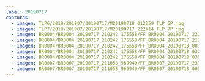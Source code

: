 ```yaml
---
label: 20190717
capturas:
  - imagem: TLP6/2019/201907/20190717/M20190718_012259_TLP_6P.jpg
  - imagem: TLP7/2019/201907/20190717/M20190717_222414_TLP_7P.jpg
  - imagem: BR0004/BR0004_20190717_210242_175558/FF_BR0004_20190717_222435_215_0115712.fits_maxpixel.jpg
  - imagem: BR0004/BR0004_20190717_210242_175558/FF_BR0004_20190717_212746_223_0036096.fits_maxpixel.jpg
  - imagem: BR0004/BR0004_20190717_210242_175558/FF_BR0004_20190718_001225_395_0267008.fits_maxpixel.jpg
  - imagem: BR0004/BR0004_20190717_210242_175558/FF_BR0004_20190718_032203_363_0537344.fits_maxpixel.jpg
  - imagem: BR0004/BR0004_20190717_210242_175558/FF_BR0004_20190718_030424_758_0512000.fits_maxpixel.jpg
  - imagem: BR0007/BR0007_20190717_211058_969949/FF_BR0007_20190717_231244_937_0218624.fits_maxpixel.jpg
  - imagem: BR0007/BR0007_20190717_211058_969949/FF_BR0007_20190718_005953_599_0411136.fits_maxpixel.jpg
---
```

